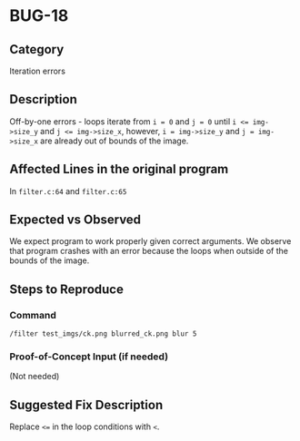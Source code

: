 # BUG-18
## Category
Iteration errors

## Description

Off-by-one errors - loops iterate from `i = 0` and `j = 0` until `i <= img->size_y` and `j <= img->size_x`, however, `i = img->size_y` and `j = img->size_x` are already out of bounds of the image.

## Affected Lines in the original program
In `filter.c:64` and `filter.c:65`

## Expected vs Observed
We expect program to work properly given correct arguments. We observe that program crashes with an error because the loops when outside of the bounds of the image.

## Steps to Reproduce

### Command

```
/filter test_imgs/ck.png blurred_ck.png blur 5
```
### Proof-of-Concept Input (if needed)
(Not needed)

## Suggested Fix Description
Replace `<=` in the loop conditions with `<`.
